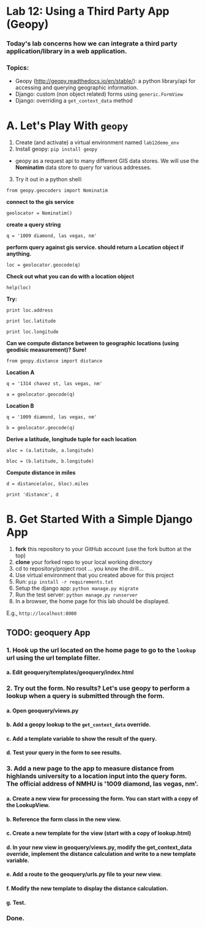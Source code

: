 Lab 12: Using a Third Party App (Geopy)
====

### Today's lab concerns how we can integrate a third party application/library in a web application.

### Topics:
* Geopy (http://geopy.readthedocs.io/en/stable/): a python library/api for accessing and querying geographic information.
* Django: custom (non object related) forms using `generic.FormView`
* Django: overriding a `get_context_data` method


# A. Let's Play With `geopy`
1. Create (and activate) a virtual environment named `lab12demo_env`
2. Install geopy: `pip install geopy`
- geopy as a request api to many different GIS data stores. We will use the **Nominatim** data store to query for various addresses.
3. Try it out in a python shell:

`from geopy.geocoders import Nominatim`

**connect to the gis service**

`geolocator = Nominatim()`

**create a query string**

`q = '1009 diamond, las vegas, nm'`

**perform query against gis service. should return a Location object if anything.**

`loc = geolocator.geocode(q)`

**Check out what you can do with a location object**

`help(loc)`

**Try:**

`print loc.address`

`print loc.latitude`

`print loc.longitude`

**Can we compute distance between to geographic locations (using geodisic measurement)? Sure!**

`from geopy.distance import distance`

**Location A**

`q = '1314 chavez st, las vegas, nm'`

`a = geolocator.geocode(q)`

**Location B**

`q = '1009 diamond, las vegas, nm'`

`b = geolocator.geocode(q)`

**Derive a latitude, longitude tuple for each location**

`aloc = (a.latitude, a.longitude)`

`bloc = (b.latitude, b.longitude)`

**Compute distance in miles**

`d = distance(aloc, bloc).miles`

`print 'distance', d`


# B. Get Started With a Simple Django App
1. __fork__ this repository to your GitHub account (use the fork button at the top)
2. __clone__ your forked repo to your local working directory
3. cd to repository/project root
... you know the drill...
4. Use virtual environment that you created above for this project
5. Run: `pip install -r requirements.txt`
6. Setup the django app: `python manage.py migrate`
7. Run the test server: `python manage.py runserver`
8. In a browser, the home page for this lab should be displayed. 

E.g., `http://localhost:8000`

TODO: geoquery App
----
### 1. Hook up the url located on the home page to go to the `lookup` url using the url template filter. 

#### a. Edit geoquery/templates/geoquery/index.html

### 2. Try out the form. No results? Let's use geopy to perform a lookup when a query is submitted through the form.

#### a. Open geoquery/views.py
#### b. Add a geopy lookup to the `get_context_data` override.
#### c. Add a template variable to show the result of the query.
#### d. Test your query in the form to see results.

### 3. Add a new page to the app to measure distance from highlands university to a location input into the query form. The official address of NMHU is '1009 diamond, las vegas, nm'.  
#### a. Create a new view for processing the form. You can start with a copy of the LookupView.
#### b. Reference the form class in the new view.
#### c. Create a new template for the view (start with a copy of lookup.html)
#### d. In your new view in geoquery/views.py, modify the get_context_data override, implement the distance calculation and write to a new template variable.
#### e. Add a route to the geoquery/urls.py file to your new view.
#### f. Modify the new template to display the distance calculation.
#### g. Test.

### Done.